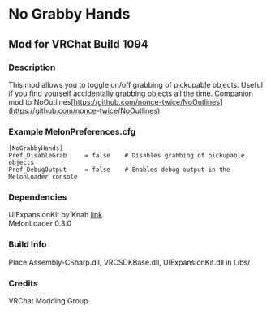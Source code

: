 # No Grabby Hands
## Mod for VRChat Build 1094

### Description
This mod allows you to toggle on/off grabbing of pickupable objects.
Useful if you find yourself accidentally grabbing objects all the time.
Companion mod to NoOutlines[https://github.com/nonce-twice/NoOutlines](https://github.com/nonce-twice/NoOutlines)

### Example MelonPreferences.cfg
```
[NoGrabbyHands]
Pref_DisableGrab     = false    # Disables grabbing of pickupable objects
Pref_DebugOutput     = false    # Enables debug output in the MelonLoader console
```

### Dependencies
UIExpansionKit by Knah [link](https://github.com/knah/VRCMods)  
MelonLoader 0.3.0

### Build Info
Place Assembly-CSharp.dll, VRCSDKBase.dll, UIExpansionKit.dll in Libs/  

### Credits
VRChat Modding Group

